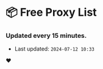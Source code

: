 # :package: Free Proxy List
### Updated every 15 minutes.

- Last updated: `2024-07-12 10:33`

:heart:
